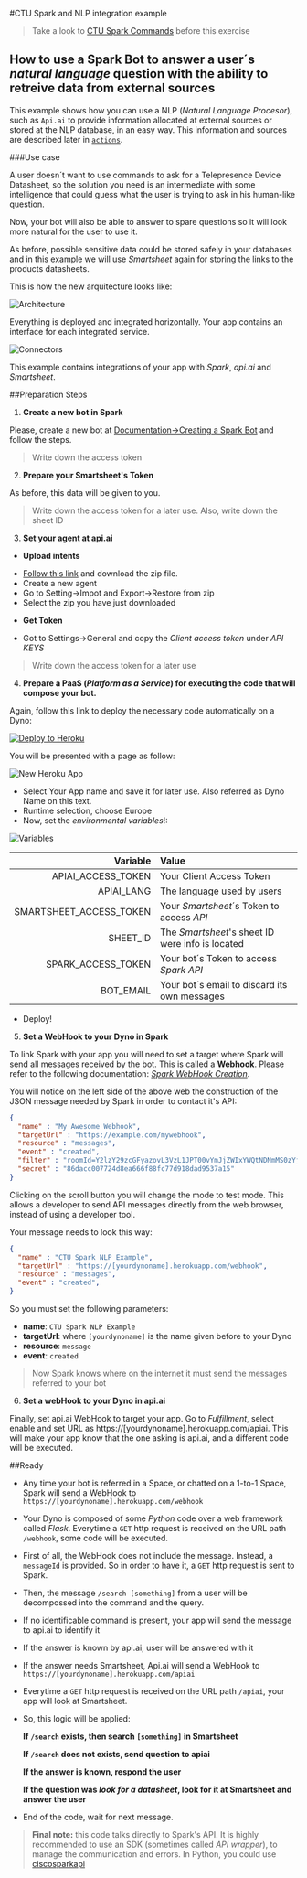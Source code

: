 #CTU Spark and NLP integration example

> Take a look to [CTU Spark Commands](https://github.com/alexgrgr/CTU-Spark-Commands) before this exercise


## How to use a Spark Bot to answer a user´s *natural language* question with the ability to retreive data from external sources

This example shows how you can use a NLP (*Natural Language Procesor*), such as `Api.ai` to provide
information allocated at external sources or stored at the NLP database, in an easy way. This information and sources are described later in [`actions`](#actions).

###Use case

A user doesn´t want to use commands to ask for a Telepresence Device Datasheet, so the solution you need is an intermediate with some intelligence that could guess what the user is trying to ask in his human-like question.

Now, your bot will also be able to answer to spare questions so it will look more natural for the user to use it.

As before, possible sensitive data could be stored safely in your databases and in this example we will use *Smartsheet* again for storing the links to the products datasheets.

This is how the new arquitecture looks like:

![Architecture](docs/images/architecture.png)

Everything is deployed and integrated horizontally. Your app contains an interface for each integrated service.

![Connectors](docs/images/Connectors.png)

This example contains integrations of your app with *Spark*, *api.ai* and *Smartsheet*.

##Preparation Steps

1. **Create a new bot in Spark**

Please, create a new bot at [Documentation->Creating a Spark Bot](https://developer.ciscospark.com/bots.html#creating-a-spark-bot-account "Create Bot and Generate Access Token") and follow the steps.

 > Write down the access token

 2. **Prepare your Smartsheet's Token**

 As before, this data will be given to you.

 > Write down the access token for a later use.
 > Also, write down the sheet ID

3. **Set your agent at api.ai**

- **Upload intents**
+ [Follow this link](https://github.com/alexgrgr/CTU-Spark-NLP/raw/master/agent/CTU-NLP-Example.zip) and download the zip file.
+ Create a new agent
+ Go to Setting->Impot and Export->Restore from zip
+ Select the zip you have just downloaded
- **Get Token**
+ Got to Settings->General and copy the *Client access token* under *API KEYS*
> Write down the access token for a later use

4. **Prepare a PaaS (*Platform as a Service*) for executing the code that will compose your bot.**

Again, follow this link to deploy the necessary code automatically on a Dyno:

[![Deploy to Heroku](https://www.herokucdn.com/deploy/button.svg)](https://heroku.com/deploy)

You will be presented with a page as follow:

![New Heroku App](docs/images/newapp.JPG)

+ Select Your App name and save it for later use. Also referred as Dyno Name on this text.
+ Runtime selection, choose Europe
+ Now, set the *environmental variables*!:

![Variables](docs/images/newappvar.JPG)

|                Variable | Value                                              |
|------------------------:|:---------------------------------------------------|
|      APIAI_ACCESS_TOKEN | Your Client Access Token                           |
|              APIAI_LANG | The language used by users                         |
| SMARTSHEET_ACCESS_TOKEN | Your *Smartsheet*´s Token to access *API*          |
|                SHEET_ID | The *Smartsheet*'s sheet ID were info is located   |
|      SPARK_ACCESS_TOKEN | Your bot´s Token to access *Spark* *API*           |
|               BOT_EMAIL | Your bot´s email to discard its own messages       |

+ Deploy!


5. **Set a WebHook to your Dyno in Spark**

To link Spark with your app you will need to set a target where Spark will send all messages received by the bot. This is called a **Webhook**. Please refer to the following documentation:
 [*Spark WebHook Creation*](https://developer.ciscospark.com/endpoint-webhooks-post.html "Create an Spark Webhook").

You will notice on the left side of the above web the construction of the JSON message needed by Spark in order to contact it's API:

```JSON
{
  "name" : "My Awesome Webhook",
  "targetUrl" : "https://example.com/mywebhook",
  "resource" : "messages",
  "event" : "created",
  "filter" : "roomId=Y2lzY29zcGFyazovL3VzL1JPT00vYmJjZWIxYWQtNDNmMS0zYjU4LTkxNDctZjE0YmIwYzRkMTU0",
  "secret" : "86dacc007724d8ea666f88fc77d918dad9537a15"
}
```
Clicking on the scroll button you will change the mode to test mode. This allows a developer to send API messages directly from the web browser, instead of using a developer tool.

Your message needs to look this way:
```JSON
{
  "name" : "CTU Spark NLP Example",
  "targetUrl" : "https://[yourdynoname].herokuapp.com/webhook",
  "resource" : "messages",
  "event" : "created",
}
```
So you must set the following parameters:
+ **name**: `CTU Spark NLP Example`
+ **targetUrl**: where `[yourdynoname]` is the name given before to your Dyno
+ **resource**: `message`
+ **event**: `created`

> Now Spark knows where on the internet it must send the messages referred to your bot

6. **Set a webHook to your Dyno in api.ai**

Finally, set api.ai WebHook to target your app. Go to *Fulfillment*, select enable and set URL as https://[yourdynoname].herokuapp.com/apiai. This will make your app know that the one asking is api.ai, and a different code will be executed.

##Ready

+ Any time your bot is referred in a Space, or chatted on a 1-to-1 Space, Spark will send a WebHook to `https://[yourdynoname].herokuapp.com/webhook`
+ Your Dyno is composed of some *Python* code over a web framework called *Flask*. Everytime a `GET` http request is received on the URL path `/webhook`, some code will be executed.
+ First of all, the WebHook does not include the message. Instead, a `messageId` is provided. So in order to have it, a `GET` http request is sent to Spark.
+ Then, the message `/search [something]` from a user will be decompossed into the command and the query.
+ If no identificable command is present, your app will send the message to api.ai to identify it
+ If the answer is known by api.ai, user will be answered with it
+ If the answer needs Smartsheet, Api.ai will send a WebHook to `https://[yourdynoname].herokuapp.com/apiai`
+ Everytime a `GET` http request is received on the URL path `/apiai`, your app will look at Smartsheet.
+ So, this logic will be applied:

    **If `/search` exists, then search `[something]` in Smartsheet**

    **If `/search` does not exists, send question to apiai**

    **If the answer is known, respond the user**

    **If the question was *look for a datasheet*, look for it at Smartsheet and answer the user**

+ End of the code, wait for next message.

> **Final note:** this code talks directly to Spark's API. It is highly recommended to use an SDK (sometimes called *API wrapper*), to manage the communication and errors. In Python, you could use [ciscosparkapi](https://github.com/CiscoDevNet/ciscosparkapi)
